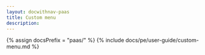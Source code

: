 ```yaml
---
layout: docwithnav-paas
title: Custom menu
description:  
---
```


{% assign docsPrefix = "paas/" %}
{% include docs/pe/user-guide/custom-menu.md %}
